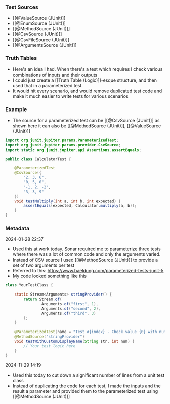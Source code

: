 ### Test Sources
- [[@ValueSource (JUnit)]]
- [[@EnumSource (JUnit)]]
- [[@MethodSource (JUnit)]]
- [[@CsvSource (JUnit)]]
- [[@CsvFileSource (JUnit)]]
- [[@ArgumentsSource (JUnit)]]


### Truth Tables
- Here's an idea I had. When there's a test which requires I check various combinations of inputs and their outputs
- I could just create a [[Truth Table (Logic)]]-esque structure, and then used that in a parameterized test. 
- It would hit every scenario, and  would remove duplicated test code and make it much easier to write tests for various scenarios
### Example
- The source for a parameterized test can be [[@CsvSource (JUnit)]] as shown here it can also be [[@MethodSource (JUnit)]], [[@ValueSource (JUnit)]]
```java
import org.junit.jupiter.params.ParameterizedTest;
import org.junit.jupiter.params.provider.CsvSource;
import static org.junit.jupiter.api.Assertions.assertEquals;

public class CalculatorTest {

    @ParameterizedTest
    @CsvSource({
        "2, 3, 6",
        "0, 5, 0",
        "-1, 2, -2",
        "3, 3, 9"
    })
    void testMultiply(int a, int b, int expected) {
        assertEquals(expected, Calculator.multiply(a, b));
    }
}

```


### Metadata
2024-01-28 22:37
- Used this at work today. Sonar required me to parameterize three tests where there was a lot of common code and only the arguments varied. 
- Instead of CSV source I used [[@MethodSource (JUnit)]] to provide a set of two arguments per test
- Referred to this: https://www.baeldung.com/parameterized-tests-junit-5
- My code looked something like this
```java
class YourTestClass {

    static Stream<Arguments> stringProvider() {
        return Stream.of(
                Arguments.of("first", 1),
                Arguments.of("second", 2),
                Arguments.of("third", 3)
        );
    }

    @ParameterizedTest(name = "Test #{index} - Check value {0} with number {1}")
    @MethodSource("stringProvider")
    void testWithCustomDisplayName(String str, int num) {
        // Your test logic here
    }
}
```

2024-11-29 14:19
- Used this today to cut down a significant number of lines from a unit test class
- Instead of duplicating the code for each test, I made the inputs and the result a parameter and provided them to the parameterized test using [[@MethodSource (JUnit)]]